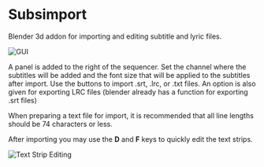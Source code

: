 # Subsimport
Blender 3d addon for importing and editing subtitle and lyric files.

![GUI](http://i.imgur.com/gjyu4Fk.png)

A panel is added to the right of the sequencer. Set the channel where the subtitles will be added and the font size that will be applied to the subtitles after import. Use the buttons to import .srt, .lrc, or .txt files. An option is also given for exporting LRC files (blender already has a function for exporting .srt files) 

When preparing a text file for import, it is recommended that all line lengths should be 74 characters or less.

After importing you may use the **D** and **F** keys to quickly edit the text strips.

![Text Strip Editing](http://i.imgur.com/MHyz7Dr.gif)
